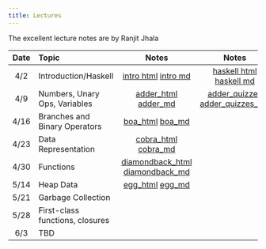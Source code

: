 ```yaml
---
title: Lectures
---
```



The excellent lecture notes are by Ranjit Jhala

| Date       | Topic                              | Notes                  |  Notes      |  Code          |
|:----------:|:-----------------------------------|:----------------------:|:-----------:|:--------------:|
| 4/2        | Introduction/Haskell            | [intro html][lec1] [intro md][md1] | [haskell html][lec2] [haskell md][md2]           | [code][cod1] [sat][sat]    |
| 4/9        | Numbers, Unary Ops, Variables      | [adder_html][lec3] [adder_md][md3]   | [adder_quizzes][lec3b] [adder_quizzes_md][md3b]             |                |
| 4/16       | Branches and Binary Operators      | [boa_html][lec4] [boa_md][md4] |     |                |
| 4/23       | Data Representation                | [cobra_html][lec5] [cobra_md][md5]|             |                |
| 4/30       | Functions                          | [diamondback_html][lec6] [diamondback_md][md6]|                |
| 5/14       | Heap Data           | [egg_html][lec7] [egg_md][md7] |             |                |
| 5/21       | Garbage Collection                           |                        |             |                |
| 5/28       | First-class functions, closures         |                        |             |                |
| 6/3       | TBD         |                        |             |                |


[lec1]: lectures/01-introduction.html
[md1]: http://github.com/ucsd-cse131-sp19/web/blob/master/lectures/01-introduction.md

[lec2]: lectures/02-haskell.html
[md2]: http://github.com/ucsd-cse131-sp19/web/blob/master/lectures/02-haskell.md

[lec3]: lectures/03-adder.html
[md3]: http://github.com/ucsd-cse131-sp19/web/blob/master/lectures/03-adder.md

[lec4]: lectures/04-boa.html
[md4]: http://github.com/ucsd-cse131-sp19/web/blob/master/lectures/04-boa.md

[lec5]: lectures/05-cobra.html
[md5]: http://github.com/ucsd-cse131-sp19/web/blob/master/lectures/05-cobra.md

[lec6]: lectures/06-diamond.html
[md6]: http://github.com/ucsd-cse131-sp19/web/blob/master/lectures/06-diamond.md

[lec7]: lectures/07-egg-eater.html
[md7]: http://github.com/ucsd-cse131-sp19/web/blob/master/lectures/07-egg-eater.md

[lec3b]: lectures/03-adder-quizzes.html
[md3b]: http://github.com/ucsd-cse131-sp19/web/blob/master/lectures/03-adder-quizzes.md

[cod1]: static/hs/lecture1.hs
[sat]: static/hs/sat.hs
